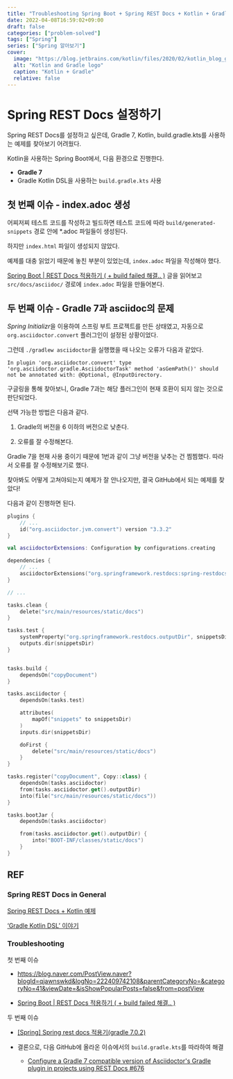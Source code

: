 ```yaml
---
title: "Troubleshooting Spring Boot + Spring REST Docs + Kotlin + Gradle 7"
date: 2022-04-08T16:59:02+09:00
draft: false
categories: ["problem-solved"]
tags: ["Spring"]
series: ["Spring 알아보기"]
cover:
  image: "https://blog.jetbrains.com/kotlin/files/2020/02/kotlin_blog_gradle_ide.png"
  alt: "Kotlin and Gradle logo"
  caption: "Kotlin + Gradle"
  relative: false
---
```


# Spring REST Docs 설정하기

Spring REST Docs를 설정하고 싶은데, Gradle 7, Kotlin, build.gradle.kts를 사용하는 예제를 찾아보기 어려웠다.

Kotlin을 사용하는 Spring Boot에서, 다음 환경으로 진행한다.

- **Gradle 7**
- Gradle Kotlin DSL을 사용하는 `build.gradle.kts` 사용

## 첫 번째 이슈 - index.adoc 생성

어찌저찌 테스트 코드를 작성하고 빌드하면 테스트 코드에 따라 `build/generated-snippets` 경로 안에 \*.adoc 파일들이 생성된다.

하지만 `index.html` 파일이 생성되지 않았다.

예제를 대충 읽었기 때문에 놓친 부분이 있었는데, `index.adoc` 파일을 작성해야 했다.

[Spring Boot | REST Docs 적용하기 ( + build failed 해결.. )](https://gaemi606.tistory.com/entry/Spring-Boot-REST-Docs-%EC%A0%81%EC%9A%A9%ED%95%98%EA%B8%B0) 글을 읽어보고 `src/docs/asciidoc/` 경로에 `index.adoc` 파일을 만들어본다.

## 두 번째 이슈 - Gradle 7과 asciidoc의 문제

*Spring Initializr*을 이용하여 스프링 부트 프로젝트를 만든 상태였고, 자동으로 `org.asciidoctor.convert` 플러그인이 설정된 상황이었다.

그런데 `./gradlew asciidoctor`을 실행했을 때 나오는 오류가 다음과 같았다.

```
In plugin 'org.asciidoctor.convert' type 'org.asciidoctor.gradle.AsciidoctorTask' method 'asGemPath()' should not be annotated with: @Optional, @InputDirectory.
```

구글링을 통해 찾아보니, Gradle 7과는 해당 플러그인이 현재 호환이 되지 않는 것으로 판단되었다.

선택 가능한 방법은 다음과 같다.

1. Gradle의 버전을 6 이하의 버전으로 낮춘다.

2. 오류를 잘 수정해본다.

Gradle 7을 현재 사용 중이기 때문에 1번과 같이 그냥 버전을 낮추는 건 찜찜했다. 따라서 오류를 잘 수정해보기로 했다.

찾아봐도 어떻게 고쳐야되는지 예제가 잘 안나오지만, 결국 GitHub에서 되는 예제를 찾았다!

다음과 같이 진행하면 된다.

```kotlin
plugins {
    // ...
    id("org.asciidoctor.jvm.convert") version "3.3.2"
}

val asciidoctorExtensions: Configuration by configurations.creating

dependencies {
    // ...
    asciidoctorExtensions("org.springframework.restdocs:spring-restdocs-asciidoctor")
}

// ...

tasks.clean {
    delete("src/main/resources/static/docs")
}

tasks.test {
    systemProperty("org.springframework.restdocs.outputDir", snippetsDir)
    outputs.dir(snippetsDir)
}


tasks.build {
    dependsOn("copyDocument")
}

tasks.asciidoctor {
    dependsOn(tasks.test)

    attributes(
        mapOf("snippets" to snippetsDir)
    )
    inputs.dir(snippetsDir)

    doFirst {
        delete("src/main/resources/static/docs")
    }
}

tasks.register("copyDocument", Copy::class) {
    dependsOn(tasks.asciidoctor)
    from(tasks.asciidoctor.get().outputDir)
    into(file("src/main/resources/static/docs"))
}

tasks.bootJar {
    dependsOn(tasks.asciidoctor)

    from(tasks.asciidoctor.get().outputDir) {
        into("BOOT-INF/classes/static/docs")
    }
}
```

## REF

### Spring REST Docs in General

[Spring REST Docs + Kotlin 예제](https://github.com/sangwoobae/kotlin-spring-rest-docs)

[‘Gradle Kotlin DSL’ 이야기](https://techblog.woowahan.com/2625/)

### Troubleshooting

첫 번째 이슈

- https://blog.naver.com/PostView.naver?blogId=qjawnswkd&logNo=222409742108&parentCategoryNo=&categoryNo=41&viewDate=&isShowPopularPosts=false&from=postView

- [Spring Boot | REST Docs 적용하기 ( + build failed 해결.. )](https://gaemi606.tistory.com/entry/Spring-Boot-REST-Docs-%EC%A0%81%EC%9A%A9%ED%95%98%EA%B8%B0)

두 번째 이슈

- [[Spring] Spring rest docs 적용기(gradle 7.0.2)](https://velog.io/@max9106/Spring-Spring-rest-docs%EB%A5%BC-%EC%9D%B4%EC%9A%A9%ED%95%9C-%EB%AC%B8%EC%84%9C%ED%99%94)

- 결론으로, 다음 GitHub에 올라온 이슈에서의 `build.gradle.kts`를 따라하여 해결

  - [Configure a Gradle 7 compatible version of Asciidoctor's Gradle plugin in projects using REST Docs #676](https://github.com/spring-io/start.spring.io/issues/676)
